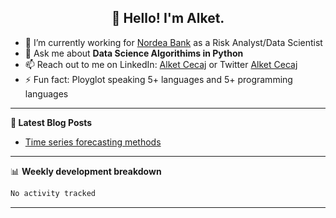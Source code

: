 <h2 align="center">👋 Hello! I'm Alket.</h2>


- 🔭 I’m currently working for [Nordea Bank]([https://knowbe4.com](https://www.nordea.dk/)) as a Risk Analyst/Data Scientist
- 💬 Ask me about **Data Science Algorithims in Python**
- 📫 Reach out to me on LinkedIn: [Alket Cecaj](https://www.linkedin.com/in/alket-cecaj/) or Twitter [Alket Cecaj](https://x.com/AlketCecaj)
- ⚡ Fun fact: Ployglot speaking 5+ languages and 5+ programming languages

-------

**📝 Latest Blog Posts**

<!-- BLOG-POST-LIST:START -->
- [Time series forecasting methods](https://www.mdpi.com/2076-3417/10/18/6580)


-------

📊 **Weekly development breakdown**
<!--START_SECTION:waka-->

```txt
No activity tracked
```

<!--END_SECTION:waka-->

-------

